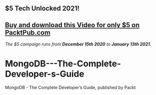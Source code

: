 ## $5 Tech Unlocked 2021!
[Buy and download this Video for only $5 on PacktPub.com](https://www.packtpub.com/product/mongodb-the-complete-developer-s-guide-video/9781789954012)
-----
*The $5 campaign         runs from __December 15th 2020__ to __January 13th 2021.__*

# MongoDB---The-Complete-Developer-s-Guide
MongoDB - The Complete Developer’s Guide, published by Packt
